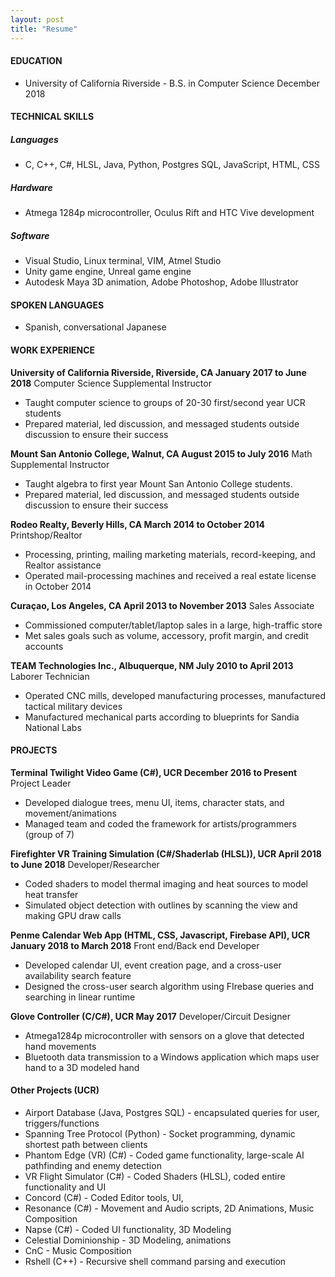 ```yaml
---
layout: post
title: "Resume"
---
```

#### EDUCATION
* University of California Riverside - B.S. in Computer Science 	                                                          December 2018
                           
#### TECHNICAL SKILLS  
##### Languages    
* C, C++, C#, HLSL, Java, Python, Postgres SQL, JavaScript, HTML, CSS  
##### Hardware  
* Atmega 1284p microcontroller, Oculus Rift and HTC Vive development  
##### Software  
* Visual Studio, Linux terminal, VIM, Atmel Studio  
* Unity game engine, Unreal game engine  
* Autodesk Maya 3D animation, Adobe Photoshop, Adobe Illustrator  

#### SPOKEN LANGUAGES  
* Spanish, conversational Japanese  

#### WORK EXPERIENCE  
**University of California Riverside, Riverside, CA	                                                           January 2017 to June 2018**
Computer Science Supplemental Instructor  
* Taught computer science to groups of 20-30 first/second year UCR students  
* Prepared material, led discussion, and messaged students outside discussion to ensure their success  

**Mount San Antonio College, Walnut, CA			                                            August 2015 to July 2016**
Math Supplemental Instructor
* Taught algebra to first year Mount San Antonio College students.
* Prepared material, led discussion, and messaged students outside discussion to ensure their success

**Rodeo Realty, Beverly Hills, CA     		  		   	                   March 2014 to October 2014**
Printshop/Realtor
* Processing, printing, mailing marketing materials, record-keeping, and Realtor assistance
* Operated mail-processing machines and received a real estate license in October 2014

**Curaçao, Los Angeles, CA 		                 April 2013 to November 2013**
Sales Associate
* Commissioned computer/tablet/laptop sales in a large, high-traffic store
* Met sales  goals such as volume, accessory, profit margin, and credit accounts

**TEAM Technologies Inc., Albuquerque, NM                                                                                    July 2010 to April 2013**
Laborer Technician
* Operated CNC mills, developed manufacturing processes, manufactured tactical military devices
* Manufactured mechanical parts according to  blueprints for Sandia National Labs

#### PROJECTS
**Terminal Twilight Video Game (C#), UCR                                                                           December 2016 to Present**
Project Leader
* Developed  dialogue trees, menu UI, items, character stats, and movement/animations
* Managed team and coded the framework for artists/programmers (group of 7)

**Firefighter VR Training Simulation (C#/Shaderlab (HLSL)), UCR	             April 2018 to June 2018**
Developer/Researcher
* Coded shaders to model thermal imaging and heat sources to model heat transfer
* Simulated object detection with outlines by scanning the view  and making GPU draw calls

**Penme Calendar Web App (HTML, CSS, Javascript, Firebase API), UCR	             January 2018 to March 2018**
Front end/Back end Developer
* Developed calendar UI, event creation page, and a cross-user availability search feature
* Designed the cross-user search algorithm using FIrebase queries and searching in linear runtime

**Glove Controller (C/C#), UCR	                                                                                                                                     May 2017**
Developer/Circuit Designer
* Atmega1284p microcontroller with sensors on a glove that detected hand movements 
* Bluetooth data transmission to a Windows application which maps user hand to a 3D modeled hand

#### Other Projects (UCR)                                                                                         
* Airport Database (Java, Postgres SQL) - encapsulated queries for user, triggers/functions
* Spanning Tree Protocol (Python) - Socket programming, dynamic shortest path between clients
* Phantom Edge (VR) (C#) - Coded game functionality, large-scale AI pathfinding and enemy detection
* VR Flight Simulator (C#) - Coded Shaders (HLSL), coded entire functionality and UI
* Concord  (C#) - Coded Editor tools, UI, 
* Resonance  (C#) - Movement and Audio scripts, 2D Animations, Music Composition
* Napse  (C#) - Coded UI functionality, 3D Modeling
* Celestial Dominionship - 3D Modeling, animations
* CnC - Music Composition
* Rshell (C++) - Recursive shell command parsing and execution
